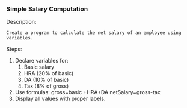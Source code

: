 ### Simple Salary Computation

Description:

    Create a program to calculate the net salary of an employee using variables.

Steps:
1. Declare variables for:
    1. Basic salary
    2. HRA (20% of basic)
    3. DA (10% of basic)
    4. Tax (8% of gross)
2. Use formulas: gross=basic +HRA+DA
netSalary=gross-tax
3. Display all values with proper labels.